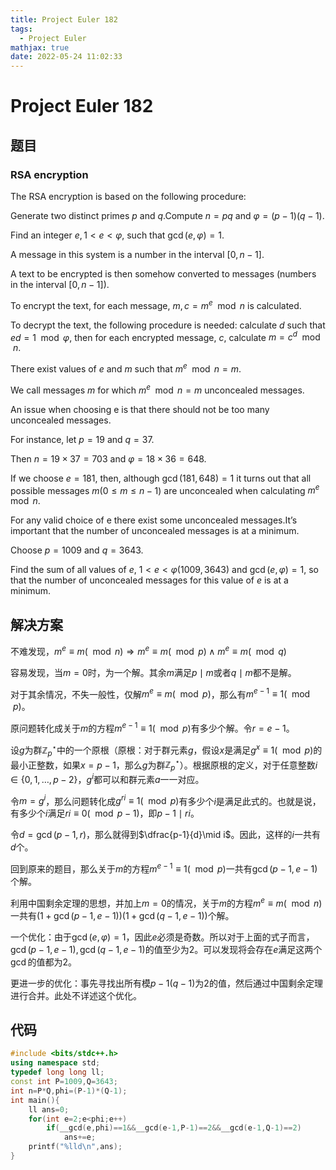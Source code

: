 ```yaml
---
title: Project Euler 182
tags:
  - Project Euler
mathjax: true
date: 2022-05-24 11:02:33
---
```


<escape><!-- more --></escape>

# Project Euler 182

## 题目

### RSA encryption

The RSA encryption is based on the following procedure:

Generate two distinct primes $p$ and $q$.Compute $n=pq$ and $\varphi=(p-1)(q-1)$.

Find an integer $e, 1<e<\varphi$, such that $\gcd(e,\varphi)=1$.

A message in this system is a number in the interval $[0,n-1]$.

A text to be encrypted is then somehow converted to messages (numbers in the interval $[0,n-1]$).

To encrypt the text,  for each message, $m, c=m^e \mod n$ is calculated.

To decrypt the text, the following procedure is needed: calculate $d$ such that $ed=1 \mod \varphi$, then for each encrypted message, $c$, calculate $m=c^d \mod n$.

There exist values of $e$ and $m$  such that $m^e \mod n=m$.

We call messages $m$ for which $m^e \mod n=m$ unconcealed messages.

An issue when choosing e is that there should not be too many unconcealed messages.

For instance, let $p=19$ and $q=37$.

Then $n=19\times37=703$ and $\varphi=18\times36=648$.

If we choose $e=181$, then, although $\gcd(181,648)=1$ it turns out that all possible messages $m (0\le m\le n-1)$ are unconcealed when calculating $m^e \mod n$.

For any valid choice of e there exist some unconcealed messages.It’s important that the number of unconcealed messages is at a minimum.

Choose $p=1009$ and $q=3643$.

Find the sum of all values of $e$, $1<e<\varphi(1009,3643)$ and $\gcd(e,\varphi)=1$, so that the number of unconcealed messages for this value of $e$ is at a minimum.

## 解决方案

不难发现，$m^e\equiv m(\mod n)\Rightarrow m^e\equiv m(\mod p)\wedge m^e \equiv m(\mod q)$

容易发现，当$m=0$时，为一个解。其余$m$满足$p \mid m$或者$q\mid m$都不是解。

对于其余情况，不失一般性，仅解$m^e\equiv m(\mod p)$，那么有$m^{e-1}\equiv 1(\mod p)$。

原问题转化成关于$m$的方程$m^{e-1}\equiv 1(\mod p)$有多少个解。令$r=e-1$。

设$g$为群$\mathbb{Z}_p^{\star}$中的一个原根（原根：对于群元素$g$，假设$x$是满足$g^x\equiv1(\mod p)$的最小正整数，如果$x=p-1$，那么$g$为群$\mathbb{Z}_p^{\star}$）。根据原根的定义，对于任意整数$i\in\{0,1,\dots,p-2\}$，$g^i$都可以和群元素$a$一一对应。

令$m=g^i$，那么问题转化成$g^{ri}\equiv1(\mod p)$有多少个$i$是满足此式的。也就是说，有多少个$i$满足$ri\equiv0(\mod p-1)$，即$p-1\mid ri$。

令$d=\gcd(p-1,r)$，那么就得到$\dfrac{p-1}{d}\mid i$。因此，这样的$i$一共有$d$个。

回到原来的题目，那么关于$m$的方程$m^{e-1}\equiv 1(\mod p)$一共有$\gcd(p-1,e-1)$个解。

利用中国剩余定理的思想，并加上$m=0$的情况，关于$m$的方程$m^e\equiv m(\mod n)$一共有$(1+\gcd(p-1,e-1))(1+\gcd(q-1,e-1))$个解。

一个优化：由于$\gcd(e,\varphi)=1$，因此$e$必须是奇数。所以对于上面的式子而言，$\gcd(p-1,e-1),\gcd(q-1,e-1)$的值至少为$2$。可以发现将会存在$e$满足这两个$\gcd$的值都为$2$。

更进一步的优化：事先寻找出所有模$p-1(q-1)$为$2$的值，然后通过中国剩余定理进行合并。此处不详述这个优化。

## 代码

```C++
#include <bits/stdc++.h>
using namespace std;
typedef long long ll;
const int P=1009,Q=3643;
int n=P*Q,phi=(P-1)*(Q-1);
int main(){
    ll ans=0;
    for(int e=2;e<phi;e++)
        if(__gcd(e,phi)==1&&__gcd(e-1,P-1)==2&&__gcd(e-1,Q-1)==2)
            ans+=e;
    printf("%lld\n",ans);
}

```
